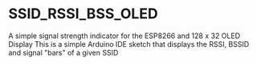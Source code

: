 # SSID_RSSI_BSS_OLED
A simple signal strength indicator for the ESP8266 and 128 x 32 OLED Display
This is a simple Arduino IDE sketch that displays the RSSI, BSSID and signal "bars" of a given SSID
